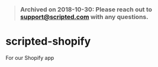 > ### Archived on 2018-10-30: Please reach out to support@scripted.com with any questions.

scripted-shopify
================

For our Shopify app
